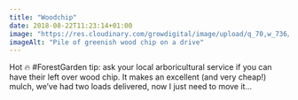 ```yaml
---
title: "Woodchip"
date: 2018-08-22T11:23:14+01:00
image: "https://res.cloudinary.com/growdigital/image/upload/q_70,w_736/v1544305254/wood-chip-44193784521.jpg"
imageAlt: "Pile of greenish wood chip on a drive"
---
```


Hot 🔥 #ForestGarden tip: ask your local arboricultural service if you can have their left over wood chip. It makes an excellent (and very cheap!) mulch, we’ve had two loads delivered, now I just need to move it…
